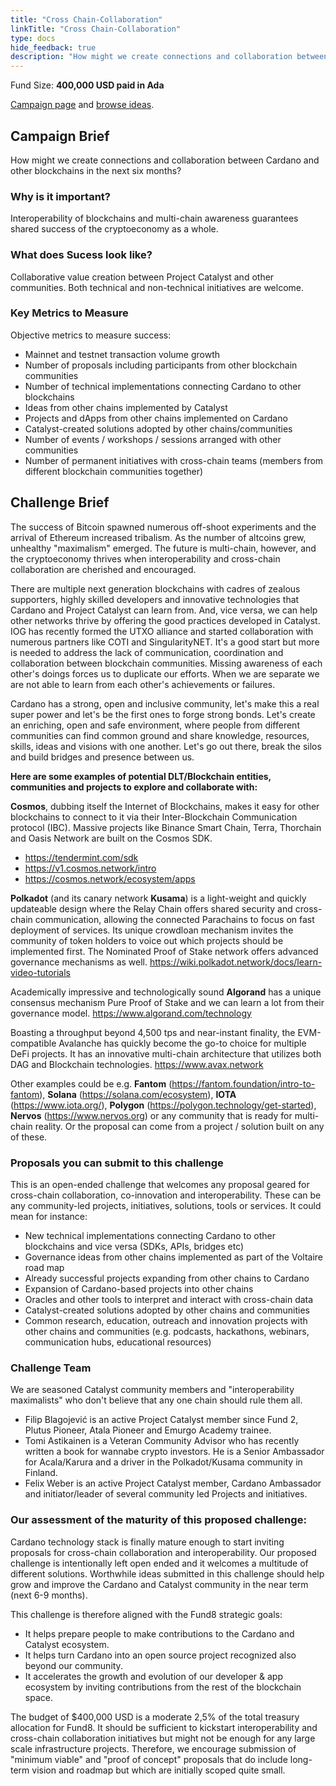 ```yaml
---
title: "Cross Chain-Collaboration"
linkTitle: "Cross Chain-Collaboration"
type: docs
hide_feedback: true
description: "How might we create connections and collaboration between Cardano and other blockchains in the next six months?"
---
```

Fund Size: **400,000 USD paid in Ada**

[Campaign page](https://cardano.ideascale.com/c/idea/381705) and [browse ideas]().

## Campaign Brief
How might we create connections and collaboration between Cardano and other blockchains in the next six months?

### Why is it important?
Interoperability of blockchains and multi-chain awareness guarantees shared success of the cryptoeconomy as a whole.
### What does Sucess look like?
Collaborative value creation between Project Catalyst and other communities. Both technical and non-technical initiatives are welcome.

### Key Metrics to Measure
Objective metrics to measure success:

- Mainnet and testnet transaction volume growth
- Number of proposals including participants from other blockchain communities
- Number of technical implementations connecting Cardano to other blockchains
- Ideas from other chains implemented by Catalyst
- Projects and dApps from other chains implemented on Cardano
- Catalyst-created solutions adopted by other chains/communities
- Number of events / workshops / sessions arranged with other communities
- Number of permanent initiatives with cross-chain teams (members from different blockchain communities together)


## Challenge Brief
The success of Bitcoin spawned numerous off-shoot experiments and the arrival of Ethereum increased tribalism. As the number of altcoins grew, unhealthy "maximalism" emerged. The future is multi-chain, however, and the cryptoeconomy thrives when interoperability and cross-chain collaboration are cherished and encouraged.

There are multiple next generation blockchains with cadres of zealous supporters, highly skilled developers and innovative technologies that Cardano and Project Catalyst can learn from. And, vice versa, we can help other networks thrive by offering the good practices developed in Catalyst. IOG has recently formed the UTXO alliance and started collaboration with numerous partners like COTI and SingularityNET. It's a good start but more is needed to address the lack of communication, coordination and collaboration between blockchain communities. Missing awareness of each other's doings forces us to duplicate our efforts. When we are separate we are not able to learn from each other's achievements or failures.

Cardano has a strong, open and inclusive community, let's make this a real super power and let's be the first ones to forge strong bonds. Let's create an enriching, open and safe environment, where people from different communities can find common ground and share knowledge, resources, skills, ideas and visions with one another. Let's go out there, break the silos and build bridges and presence between us.

**Here are some examples of potential DLT/Blockchain entities, communities and projects to explore and collaborate with:**

**Cosmos**, dubbing itself the Internet of Blockchains, makes it easy for other blockchains to connect to it via their Inter-Blockchain Communication protocol (IBC). Massive projects like Binance Smart Chain, Terra, Thorchain and Oasis Network are built on the Cosmos SDK.

- https://tendermint.com/sdk
- https://v1.cosmos.network/intro
- https://cosmos.network/ecosystem/apps

**Polkadot** (and its canary network **Kusama**) is a light-weight and quickly updateable design where the Relay Chain offers shared security and cross-chain communication, allowing the connected Parachains to focus on fast deployment of services. Its unique crowdloan mechanism invites the community of token holders to voice out which projects should be implemented first. The Nominated Proof of Stake network offers advanced governance mechanisms as well.
https://wiki.polkadot.network/docs/learn-video-tutorials

Academically impressive and technologically sound **Algorand** has a unique consensus mechanism Pure Proof of Stake and we can learn a lot from their governance model.
https://www.algorand.com/technology  

Boasting a throughput beyond 4,500 tps and near-instant finality, the EVM-compatible Avalanche has quickly become the go-to choice for multiple DeFi projects. It has an innovative multi-chain architecture that utilizes both DAG and Blockchain technologies.
https://www.avax.network

Other examples could be e.g. **Fantom** (https://fantom.foundation/intro-to-fantom), **Solana** (https://solana.com/ecosystem), **IOTA** (https://www.iota.org/), **Polygon** (https://polygon.technology/get-started), **Nervos** (https://www.nervos.org) or any community that is ready for multi-chain reality. Or the proposal can come from a project / solution built on any of these. 

### Proposals you can submit to this challenge

This is an open-ended challenge that welcomes any proposal geared for cross-chain collaboration, co-innovation and interoperability. These can be any community-led projects, initiatives, solutions, tools or services. It could mean for instance:

- New technical implementations connecting Cardano to other blockchains and vice versa (SDKs, APIs, bridges etc)
- Governance ideas from other chains implemented as part of the Voltaire road map
- Already successful projects expanding from other chains to Cardano
- Expansion of Cardano-based projects into other chains
- Oracles and other tools to interpret and interact with cross-chain data
- Catalyst-created solutions adopted by other chains and communities
- Common research, education, outreach and innovation projects with other chains and communities (e.g. podcasts, hackathons,   webinars, communication hubs, educational resources)

### Challenge Team

We are seasoned Catalyst community members and "interoperability maximalists" who don't believe that any one chain should rule them all.

- Filip Blagojević is an active Project Catalyst member since Fund 2, Plutus Pioneer, Atala Pioneer and Emurgo Academy trainee.
- Tomi Astikainen is a Veteran Community Advisor who has recently written a book for wannabe crypto investors. He is a Senior Ambassador for Acala/Karura and a driver in the Polkadot/Kusama community in Finland.
- Felix Weber is an active Project Catalyst member, Cardano Ambassador and initiator/leader of several community led Projects and initiatives.

### Our assessment of the maturity of this proposed challenge:

Cardano technology stack is finally mature enough to start inviting proposals for cross-chain collaboration and interoperability. Our proposed challenge is intentionally left open ended and it welcomes a multitude of different solutions. Worthwhile ideas submitted in this challenge should help grow and improve the Cardano and Catalyst community in the near term (next 6-9 months).

This challenge is therefore aligned with the Fund8 strategic goals:
- It helps prepare people to make contributions to the Cardano and Catalyst ecosystem.
- It helps turn Cardano into an open source project recognized also beyond our community.
- It accelerates the growth and evolution of our developer & app ecosystem by inviting contributions from the rest of the blockchain space.

The budget of $400,000 USD is a moderate 2,5% of the total treasury allocation for Fund8. It should be sufficient to kickstart interoperability and cross-chain collaboration initiatives but might not be enough for any large scale infrastructure projects. Therefore, we encourage submission of "minimum viable" and "proof of concept" proposals that do include long-term vision and roadmap but which are initially scoped quite small.